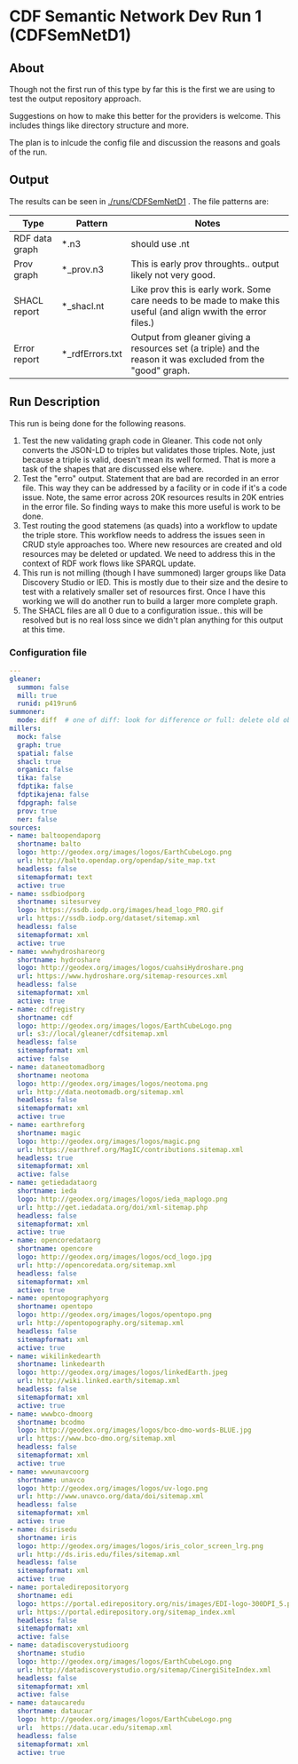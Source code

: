 # CDF Semantic Network Dev Run 1  (CDFSemNetD1)

## About

Though not the first run of this type by far this is the first we are using to test the output repository approach.

Suggestions on how to make this better for the providers is welcome.  This includes things like directory structure and more.   

The plan is to inlcude the config file and discussion the reasons and goals of the run.   

## Output

The results can be seen in [./runs/CDFSemNetD1](./runs/CDFSemNetD1) .   The file patterns are:

| Type           | Pattern         | Notes                                                        |
| -------------- | --------------- | ------------------------------------------------------------ |
| RDF data graph | *.n3            | should use .nt                                               |
| Prov graph     | *_prov.n3       | This is early prov throughts..  output likely not very good. |
| SHACL report   | *_shacl.nt      | Like prov this is early work.  Some care needs to be made to make this useful (and align wwith the error files.) |
| Error report   | *_rdfErrors.txt | Output from gleaner giving a resources set (a triple) and the reason it was excluded from the "good" graph. |

## Run Description

This run is being done for the following reasons.

1. Test the new validating graph code in Gleaner.  This code not 
   only converts the JSON-LD to triples but validates those triples.  Note, 
   just because a triple is valid, doesn't mean its well formed.  That 
   is more a task of the shapes that are discussed else where.
2. Test the "erro" output.  Statement that are bad are recorded in an
   error file.  This way they can be addressed by a facility or in code if it's
   a code issue.   Note, the same error across 20K resources results in 20K entries in the error file.  So finding ways to make this more useful is work to be done.
3. Test routing the good statemens (as quads) into a workflow to update 
   the triple store.   This workflow needs to address the issues seen in CRUD style approaches too.   Where new resources are created and old resources may be deleted or updated.  We need to address this in the context of RDF work flows like SPARQL update.
4. This run is not milling (though I have summoned) larger groups like Data Discovery Studio or IED.  This is mostly due to their size and the desire to test with a  relatively smaller set of resources first.  Once I have this working we will do another run to build a larger more complete graph.  
5. The SHACL files are all 0 due to a configuration issue..   this will be resolved but is no real loss since we didn't plan anything for this output at this time.  

### Configuration file


```yaml
---
gleaner:
  summon: false
  mill: true
  runid: p419run6
summoner:
  mode: diff  # one of diff: look for difference or full: delete old objects and replace
millers:
  mock: false
  graph: true
  spatial: false
  shacl: true
  organic: false
  tika: false
  fdptika: false
  fdptikajena: false
  fdpgraph: false
  prov: true
  ner: false
sources:
- name: baltoopendaporg
  shortname: balto
  logo: http://geodex.org/images/logos/EarthCubeLogo.png
  url: http://balto.opendap.org/opendap/site_map.txt
  headless: false
  sitemapformat: text
  active: true
- name: ssdbiodporg
  shortname: sitesurvey
  logo: https://ssdb.iodp.org/images/head_logo_PRO.gif
  url: https://ssdb.iodp.org/dataset/sitemap.xml
  headless: false
  sitemapformat: xml
  active: true
- name: wwwhydroshareorg
  shortname: hydroshare
  logo: http://geodex.org/images/logos/cuahsiHydroshare.png
  url: https://www.hydroshare.org/sitemap-resources.xml
  headless: false
  sitemapformat: xml
  active: true
- name: cdfregistry
  shortname: cdf
  logo: http://geodex.org/images/logos/EarthCubeLogo.png
  url: s3://local/gleaner/cdfsitemap.xml
  headless: false
  sitemapformat: xml
  active: false
- name: dataneotomadborg
  shortname: neotoma
  logo: http://geodex.org/images/logos/neotoma.png
  url: http://data.neotomadb.org/sitemap.xml
  headless: false
  sitemapformat: xml
  active: true
- name: earthreforg
  shortname: magic
  logo: http://geodex.org/images/logos/magic.png
  url: https://earthref.org/MagIC/contributions.sitemap.xml
  headless: true
  sitemapformat: xml
  active: false
- name: getiedadataorg
  shortname: ieda
  logo: http://geodex.org/images/logos/ieda_maplogo.png
  url: http://get.iedadata.org/doi/xml-sitemap.php
  headless: false
  sitemapformat: xml
  active: true
- name: opencoredataorg
  shortname: opencore
  logo: http://geodex.org/images/logos/ocd_logo.jpg
  url: http://opencoredata.org/sitemap.xml
  headless: false
  sitemapformat: xml
  active: true
- name: opentopographyorg
  shortname: opentopo
  logo: http://geodex.org/images/logos/opentopo.png
  url: http://opentopography.org/sitemap.xml
  headless: false
  sitemapformat: xml
  active: true
- name: wikilinkedearth
  shortname: linkedearth
  logo: http://geodex.org/images/logos/linkedEarth.jpeg
  url: http://wiki.linked.earth/sitemap.xml
  headless: false
  sitemapformat: xml
  active: true
- name: wwwbco-dmoorg
  shortname: bcodmo
  logo: http://geodex.org/images/logos/bco-dmo-words-BLUE.jpg
  url: https://www.bco-dmo.org/sitemap.xml
  headless: false
  sitemapformat: xml
  active: true
- name: wwwunavcoorg
  shortname: unavco
  logo: http://geodex.org/images/logos/uv-logo.png
  url: http://www.unavco.org/data/doi/sitemap.xml
  headless: false
  sitemapformat: xml
  active: true
- name: dsirisedu
  shortname: iris
  logo: http://geodex.org/images/logos/iris_color_screen_lrg.png
  url: http://ds.iris.edu/files/sitemap.xml
  headless: false
  sitemapformat: xml
  active: true
- name: portaledirepositoryorg
  shortname: edi
  logo: https://portal.edirepository.org/nis/images/EDI-logo-300DPI_5.png
  url: https://portal.edirepository.org/sitemap_index.xml
  headless: false
  sitemapformat: xml
  active: false
- name: datadiscoverystudioorg
  shortname: studio
  logo: http://geodex.org/images/logos/EarthCubeLogo.png
  url: http://datadiscoverystudio.org/sitemap/CinergiSiteIndex.xml
  headless: false
  sitemapformat: xml
  active: false
- name: dataucaredu
  shortname: dataucar
  logo: http://geodex.org/images/logos/EarthCubeLogo.png
  url:  https://data.ucar.edu/sitemap.xml
  headless: false
  sitemapformat: xml
  active: true



```
